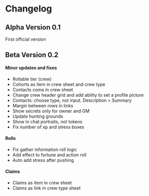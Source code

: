 # Changelog

## Alpha Version 0.1

First official version

## Beta Version 0.2

#### Minor updates and fixes

- Rollable tier (crew)
- Cohorts as item in crew sheet and crew type
- Contacts coma in crew sheet
- Change crew header grid and add ability to set a profile picture
- Contacts: choose type, not input. Description > Summary
- Margin between rows in links
- Show secrets only for owner and GM
- Update hunting grounds
- Show in chat portraits, not tokens
- Fix number of xp and stress boxes

#### Rolls

- Fix gather information roll logic
- Add effect to fortune and action roll
- Auto add stress after pushing

#### Claims

- Claims as item in crew sheet
- Claims as link in crew type sheet
